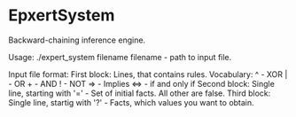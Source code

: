 # EpxertSystem
Backward-chaining inference engine.

Usage:
./expert_system filename
filename - path to input file.

Input file format:
First block:
Lines, that contains rules.
Vocabulary:
^ - XOR
| - OR
\+ - AND
! - NOT
=> - Implies
<=> - if and only if
Second block:
Single line, starting with '=' - Set of initial facts. All other are false.
Third block:
Single line, startig with '?' - Facts, which values you want to obtain.
